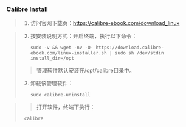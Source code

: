 ### Calibre Install
> 1. 访问官网下载页：https://calibre-ebook.com/download_linux

> 2. 按安装说明方式：开启终端，执行以下命令：
> 
>        sudo -v && wget -nv -O- https://download.calibre-ebook.com/linux-installer.sh | sudo sh /dev/stdin install_dir=/opt
>
> > 管理软件默认安装在/opt/calibre目录中。
> 3. 卸载该管理软件：
>
>        sudo calibre-uninstall

> > 打开软件，终端下执行：
>
>      calibre
